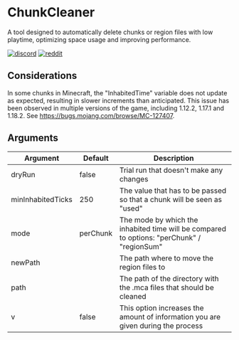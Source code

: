 # ChunkCleaner
A tool designed to automatically delete chunks or region files with low playtime, optimizing space usage and improving performance.

[![discord](https://img.shields.io/discord/843551077759844362?logo=discord)](https://discord.gg/7tW8ZAtGr5)
[![reddit](https://img.shields.io/reddit/subreddit-subscribers/0b0t)](https://old.reddit.com/r/0b0t/)

## Considerations
In some chunks in Minecraft, the "InhabitedTime" variable does not update as expected, resulting in slower increments than anticipated. This issue has been observed in multiple versions of the game, including 1.12.2, 1.17.1 and 1.18.2. See https://bugs.mojang.com/browse/MC-127407.

## Arguments

| Argument          | Default  | Description                                                                                    |
|-------------------|----------|------------------------------------------------------------------------------------------------|
| dryRun            | false    | Trial run that doesn't make any changes                                                        |
| minInhabitedTicks | 250      | The value that has to be passed so that a chunk will be seen as \"used\"                       |
| mode              | perChunk | The mode by which the inhabited time will be compared to options: \"perChunk\" / \"regionSum\" |
| newPath           |          | The path where to move the region files to                                                     |
| path              |          | The path of the directory with the .mca files that should be cleaned                           |
| v                 | false    | This option increases the amount of information you are given during the process               |